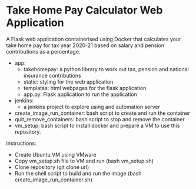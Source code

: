 # Take Home Pay Calculator Web Application

A Flask web application containerised using Docker that calculates your take home pay for tax year 2020-21 based on salary and pension contributions as a percentage.

- app:
    - takehomepay: a python library to work out tax, pension and national insurance contributions
    - static: styling for the web application
    - templates: html webpages for the flask application
    - app.py: Flask application to run the application
- jenkins:
    - a jenkins project to explore using and automation server
- create_image_run_container: bash script to create and run the container
- quit_remove_containers: bash script to stop and remove the container
- vm_setup: bash script to install docker and prepare a VM to use this repository.

Instructions:
- Create Ubuntu VM using VMware
- Copy vm_setup.sh file to VM and run (bash vm_setup.sh)
- Clone repository (git clone url)
- Run the shell script to build and run the image (bash create_image_run_container.sh)
